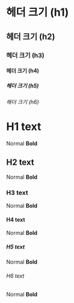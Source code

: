 # 헤더 크기 (h1)
## 헤더 크기 (h2)
### 헤더 크기 (h3)
#### 헤더 크기 (h4)
##### 헤더 크기 (h5)
###### 해더 크기 (h6)


# H1 text
Normal **Bold**

## H2 text
Normal **Bold**

### H3 text
Normal **Bold**

#### H4 text
Normal **Bold**

##### H5 text
Normal **Bold**

###### H6 text
Normal **Bold**
